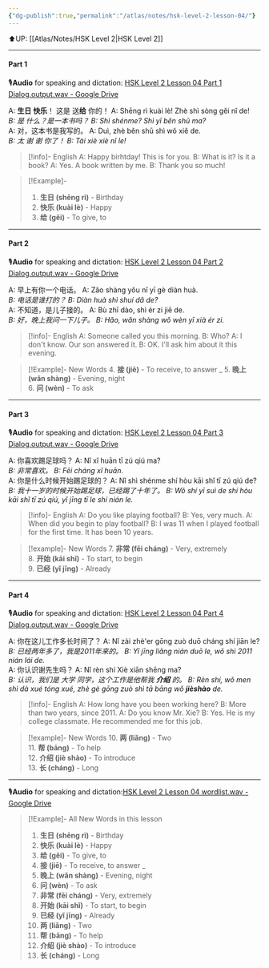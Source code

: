 ```yaml
---
{"dg-publish":true,"permalink":"/atlas/notes/hsk-level-2-lesson-04/"}
---
```


⬆️UP: [[Atlas/Notes/HSK Level 2\|HSK Level 2]]

---
#### Part 1
🎙️**Audio** for speaking and dictation: [HSK Level 2 Lesson 04 Part 1 Dialog.output.wav - Google Drive](https://drive.google.com/file/d/1j7fJJIx9MEfKHHklZt7H40XM6fR6DJje/view?usp=drive_link)

A: **生日**  **快乐**！ 这是 送**给** 你的！
A: Shēng rì kuài lè! Zhè shì sòng gěi nǐ de!  
*B: 是  什么？是一本书吗？*
*B: Shì shénme? Shì yī běn shū ma?*  
A: 对，这本书是我写的。
A: Duì, zhè běn shū shì wǒ xiě de.  
*B: 太 谢 谢 你了！*
*B: Tài xiè xiè nǐ le!*


> [!info]- English
A: Happy birhtday! This is for you.
B: What is it? Is it a book?
A: Yes. A book written by me.
B: Thank you so much!

> [!Example]-
> 1. **生日 (shēng rì)** - Birthday  
> 2. **快乐 (kuài lè)** - Happy 
> 3. **给 (gěi)** - To give, to 

---
#### Part 2
🎙️**Audio** for speaking and dictation: [HSK Level 2 Lesson 04 Part 2 Dialog.output.wav - Google Drive](https://drive.google.com/file/d/11hDimyC1O3z9sxdJYgYbv_gX83GCmuL8/view?usp=drive_link)

A: 早上有你一个电话。
A: Zǎo shàng yǒu nǐ yī gè diàn huà.  
*B: 电话是谁打的？*
*B: Diàn huà shì shuí dǎ de?*  
A: 不知道，是儿子接的。
A: Bù zhī dào, shì ér zi jiē de.  
*B: 好，晚上我问一下儿子。*
*B: Hǎo, wǎn shàng wǒ wèn yī xià ér zi.*


> [!info]- English
> A: Someone called you this morning.
> B: Who?
> A: I don't know. Our son answered it.
> B: OK. I'll ask him about it this evening.


> [!Example]- New Words
> 4. **接 (jiē)** - To receive, to answer  _
> 5. **晚上 (wǎn shàng)** - Evening, night  
> 6. **问 (wèn)** - To ask  

---
#### Part 3
🎙️**Audio** for speaking and dictation: [HSK Level 2 Lesson 04 Part 3 Dialog.output.wav - Google Drive](https://drive.google.com/file/d/1RExDGv07t903C8AwmX7Rz_PBOHgPFrgZ/view?usp=drive_link)

A: 你喜欢踢足球吗？
A: Nǐ xǐ huān tī zú qiú ma?  
*B: 非常喜欢。*
*B: Fēi cháng xǐ huān.*  
A: 你是什么时候开始踢足球的？
A: Nǐ shì shénme shí hòu kāi shǐ tī zú qiú de?  
*B: 我十一岁的时候开始踢足球，已经踢了十年了。*
*B: Wǒ shí yī suì de shí hòu kāi shǐ tī zú qiú, yǐ jīng tī le shí nián le.*

> [!info]- English
> A: Do you like playing football?
> B: Yes, very much.
> A: When did you begin to play football?
> B: I was 11 when I played football for the first time. It has been 10 years.

> [!example]- New Words
> 7. **非常 (fēi cháng)** - Very, extremely  
> 8. **开始 (kāi shǐ)** - To start, to begin  
> 9. **已经 (yǐ jīng)** - Already  


---
#### Part 4
🎙️**Audio** for speaking and dictation: [HSK Level 2 Lesson 04 Part 4 Dialog.output.wav - Google Drive](https://drive.google.com/file/d/15t7whxgwBtUB403UskCKmNQwCug_IQkK/view?usp=drive_link)

A: 你在这儿工作多长时间了？
A: Nǐ zài zhè'er gōng zuò duō cháng shí jiān le?  
*B: 已经两年多了，我是2011年来的。*
*B: Yǐ jīng liǎng nián duō le, wǒ shì 2011 nián lái de.*  
A: 你认识谢先生吗？
A: Nǐ rèn shí Xiè xiān shēng ma?  
*B: 认识，我们是  大学  同学，这个工作是他帮我  **介绍** 的。*
*B: Rèn shí, wǒ men shì dà xué tóng xué, zhè gè gōng zuò shì tā bāng wǒ **jièshào** de.*

> [!info]- English
> A: How long have you been working here?
> B: More than two years, since 2011.
> A: Do you know Mr. Xie?
> B: Yes. He is my college classmate. He recommended me for this job.

> [!example]- New Words
> 10. **两 (liǎng)** - Two  
> 11. **帮 (bāng)** - To help  
> 12. **介绍 (jiè shào)** - To introduce  
> 13. **长 (cháng)** - Long

---
🎙️**Audio** for speaking and dictation:[HSK Level 2 Lesson 04 wordlist.wav - Google Drive](https://drive.google.com/file/d/1l0d8HWqCDeTFIYRFRfG11h6wRf5DBP-c/view?usp=drive_link)

> [!Example]- All New Words in this lesson
> 1. **生日 (shēng rì)** - Birthday  
> 2. **快乐 (kuài lè)** - Happy 
> 3. **给 (gěi)** - To give, to 
> 4. **接 (jiē)** - To receive, to answer  _
> 5. **晚上 (wǎn shàng)** - Evening, night  
> 6. **问 (wèn)** - To ask  
> 7. **非常 (fēi cháng)** - Very, extremely  
> 8. **开始 (kāi shǐ)** - To start, to begin  
> 9. **已经 (yǐ jīng)** - Already  
> 10. **两 (liǎng)** - Two  
> 11. **帮 (bāng)** - To help  
> 12. **介绍 (jiè shào)** - To introduce  
> 13. **长 (cháng)** - Long


